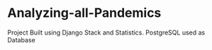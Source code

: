 # Analyzing-all-Pandemics
Project Built using Django Stack and Statistics. PostgreSQL used as Database
